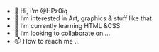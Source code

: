 - 👋 Hi, I’m @HPz0iq 
- 👀 I’m interested in Art, graphics & stuff like that
- 🌱 I’m currently learning HTML &CSS
- 💞️ I’m looking to collaborate on ...
- 📫 How to reach me ...

<!---
HPz0iq/HPz0iq is a ✨ special ✨ repository because its `README.md` (this file) appears on your GitHub profile.
You can click the Preview link to take a look at your changes.
--->
